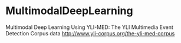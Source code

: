 # MultimodalDeepLearning
Multimodal Deep Learning Using YLI-MED: The YLI Multimedia Event Detection Corpus data
http://www.yli-corpus.org/the-yli-med-corpus

